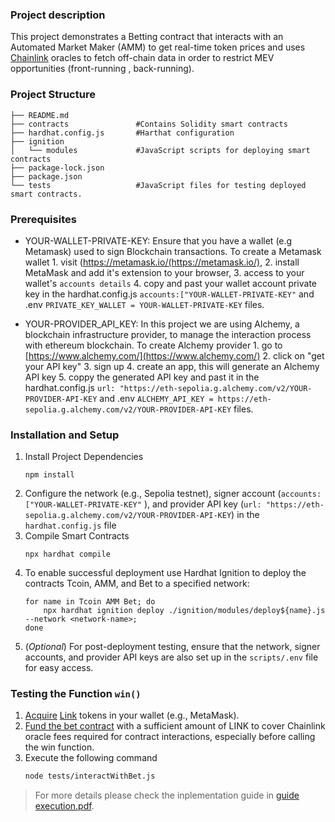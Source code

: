 ### Project description 
This project demonstrates a Betting contract that interacts with an Automated Market Maker (AMM) to get real-time token prices and uses [Chainlink](https://chain.link) oracles to fetch off-chain data in order to restrict MEV opportunities (front-running , back-running).

### Project Structure

```
├── README.md
├── contracts               #Contains Solidity smart contracts
├── hardhat.config.js       #Harthat configuration
├── ignition
│   └── modules             #JavaScript scripts for deploying smart contracts
├── package-lock.json
├── package.json
└── tests                   #JavaScript files for testing deployed smart contracts.
```

### Prerequisites

* YOUR-WALLET-PRIVATE-KEY: Ensure that you have a wallet (e.g Metamask) used to sign Blockchain transactions. To create a Metamask wallet 1. visit (https://metamask.io/(https://metamask.io/), 2. install MetaMask and add it's extension to your browser, 3. access to your wallet's `accounts details` 4. copy and past your wallet account private key in the hardhat.config.js `accounts:["YOUR-WALLET-PRIVATE-KEY"` and .env `PRIVATE_KEY_WALLET = YOUR-WALLET-PRIVATE-KEY` files.

* YOUR-PROVIDER_API_KEY: In this project we are using Alchemy, a blockchain infrastructure provider, to manage the interaction process with ethereum blockchain. To create Alchemy provider 1. go to [https://www.alchemy.com/](https://www.alchemy.com/) 2. click on "get your API key" 3. sign up 4. create an app, this will generate an Alchemy API key 5. coppy the generated API key and past it in the hardhat.config.js `url: "https://eth-sepolia.g.alchemy.com/v2/YOUR-PROVIDER-API-KEY` and .env `ALCHEMY_API_KEY = https://eth-sepolia.g.alchemy.com/v2/YOUR-PROVIDER-API-KEY` files.

### Installation and Setup
1. Install Project Dependencies
    ```
    npm install
    ```
2. Configure the network (e.g., Sepolia testnet), signer account (`accounts:["YOUR-WALLET-PRIVATE-KEY"` ), and provider API key (`url: "https://eth-sepolia.g.alchemy.com/v2/YOUR-PROVIDER-API-KEY`) in the `hardhat.config.js` file 
3. Compile Smart Contracts
    ```
    npx hardhat compile
    ```
4. To enable successful deployment use Hardhat Ignition to deploy the contracts Tcoin, AMM, and Bet to a specified network:
    ```
    for name in Tcoin AMM Bet; do 
        npx hardhat ignition deploy ./ignition/modules/deploy${name}.js --network <network-name>;
    done
    ```
5. (_Optional_) For post-deployment testing, ensure that the network, signer accounts, and provider API keys are also set up in the `scripts/.env` file for easy access.

### Testing the Function `win()`

1. [Acquire](https://docs.chain.link/resources/acquire-link) [Link](https://docs.chain.link/resources/link-token-contracts) tokens in your wallet (e.g., MetaMask).
2. [Fund the bet contract](https://docs.chain.link/resources/fund-your-contract) with a sufficient amount of LINK to cover Chainlink oracle fees required for contract interactions, especially before calling the win function.
3. Execute the following command
    ```bash
    node tests/interactWithBet.js
    ```
 >For more details please check the inplementation guide in [guide execution.pdf](/example/https://github.com/SEMIAGUESMI/MEV_Bet_Oracle/blob/master/guide%20execution.pdf).
